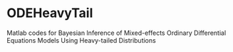 # ODEHeavyTail
Matlab codes for Bayesian Inference of Mixed-effects Ordinary Differential Equations Models Using Heavy-tailed Distributions
